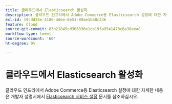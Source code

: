 ```yaml
---
title: 클라우드에서 Elasticsearch 활성화
description: 클라우드 인프라에서 Adobe Commerce용 Elasticsearch 설정에 대한 자세한 내용은 개발자 설명서에 있는 [Elasticsearch 서비스 설정](https://devdocs.magento.com/guides/v2.3/cloud/project/project-conf-files_services-elastic.html#elasticsearch-software-compatibility) 문서를 참조하십시오.
exl-id: 19cdd34e-4180-4dee-8e51-89ae1ba8c246
feature: Cloud
source-git-commit: 83b21845cd306336e1cb193a9541478c8a38eea8
workflow-type: tm+mt
source-wordcount: '60'
ht-degree: 0%

---
```


# 클라우드에서 Elasticsearch 활성화

클라우드 인프라에서 Adobe Commerce용 Elasticsearch 설정에 대한 자세한 내용은 개발자 설명서에서 [Elasticsearch 서비스 설정](https://devdocs.magento.com/guides/v2.3/cloud/project/project-conf-files_services-elastic.html#elasticsearch-software-compatibility) 문서를 참조하십시오.
